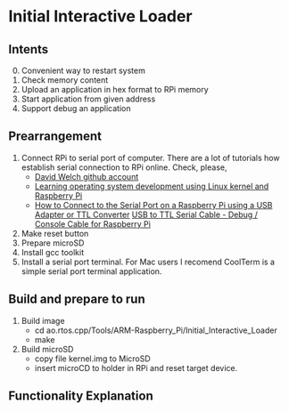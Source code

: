 # Initial Interactive Loader

## Intents
 0. Convenient way to restart system
 1. Check memory content
 2. Upload an application in hex format to RPi memory
 3. Start application from given address
 4. Support debug an application

## Prearrangement
 1. Connect RPi to serial port of computer. There are a lot of tutorials how establish serial connection to RPi online.
  Check, please, 
      - [David Welch github account](https://github.com/dwelch67/raspberrypi)
      - [Learning operating system development using Linux kernel and Raspberry Pi](https://github.com/s-matyukevich/raspberry-pi-os/tree/master)
      - [How to Connect to the Serial Port on a Raspberry Pi using a USB Adapter or TTL Converter](https://practicingelectronics.wordpress.com/2018/04/22/serial-port-for-a-raspberry-pi-using-a-usb-to-serial-adapter/)
  [USB to TTL Serial Cable - Debug / Console Cable for Raspberry Pi](https://www.adafruit.com/product/954)
 2. Make reset button
 3. Prepare microSD
 4. Install gcc toolkit
 5. Install a serial port terminal. For Mac users I recomend CoolTerm is a simple serial port terminal application.
 
## Build and prepare to run
 1. Build image
     - cd ao.rtos.cpp/Tools/ARM-Raspberry_Pi/Initial_Interactive_Loader
     - make
  2. Build microSD
     - copy file kernel.img to MicroSD
     - insert microCD to holder in RPi and reset target device.

## Functionality Explanation 